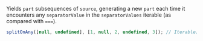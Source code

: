 Yields `part` subsequences of `source`, generating a new `part` each time it encounters any `separatorValue` in the `separatorValues` iterable (as compared with `===`).

```js
splitOnAny([null, undefined], [1, null, 2, undefined, 3]); // Iterable[[1], [2], [3]]
```
